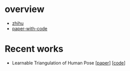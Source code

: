 # overview
- [zhihu](https://zhuanlan.zhihu.com/p/144996329)
- [paper-with-code](https://paperswithcode.com/task/3d-human-pose-estimation)
# Recent works
- Learnable Triangulation of Human Pose [[paper](https://arxiv.org/abs/1905.05754)] [[code](https://github.com/karfly/learnable-triangulation-pytorch)]
